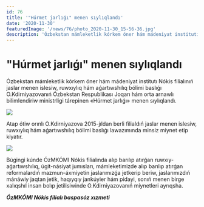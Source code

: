 ```yaml
---
id: 76
title: '"Húrmet jarlıǵı" menen sıylıqlandı'
date: '2020-11-30'
featuredImage: '/news/76/photo_2020-11-30_15-56-36.jpg'
description: 'Ózbekstan mámleketlik kórkem óner hám mádeniyat institutı Nókis filialınıń jaslar menen islesiw, ruwxıylıq hám aǵartıwshılıq bólimi baslıǵı O.Kdirniyazovanıń Ózbekstan Respublikası Joqarı hám orta arnawlı bilimlendiriw ministrligi tárepinen "Húrmet jarlıǵı" menen sıylıqlandı'
---
```


# "Húrmet jarlıǵı" menen sıylıqlandı

Ózbekstan mámleketlik kórkem óner hám mádeniyat institutı Nókis filialınıń jaslar menen islesiw, ruwxıylıq hám aǵartıwshılıq bólimi baslıǵı O.Kdirniyazovanıń Ózbekstan Respublikası Joqarı hám orta arnawlı bilimlendiriw ministrligi tárepinen «Húrmet jarlıǵı» menen sıylıqlandı.

![](/news/76/photo_2020-11-30_15-56-35.jpg)

Atap ótiw orınlı O.Kdirniyazova 2015-jıldan berli filialdıń jaslar menen islesiw, ruwxıylıq hám aǵartıwshılıq bólimi baslıǵı lawazımında minsiz miynet etip kiyatır.

![](/news/76/photo_2020-11-30_15-59-30.jpg)

Búgingi kúnde ÓzMKÓMI Nókis filialında alıp barılıp atırǵan ruwxıy-aǵartıwshılıq, úgit-násiyat jumısları, mámleketimizde alıp barılıp atırǵan reformalardıń mazmun-áxmiyetin jaslarımızǵa jetkerip beriw, jaslarımızdıń mánáwiy jaqtan jetik, haqıyqıy jankúyier hám pidayi, sonıń menen birge xalıqshıl insan bolıp jetilisiwinde O.Kdirniyazovanıń miynetleri ayrıqsha.

**_ÓzMKÓMI Nókis filialı baspasóz xızmeti_**
